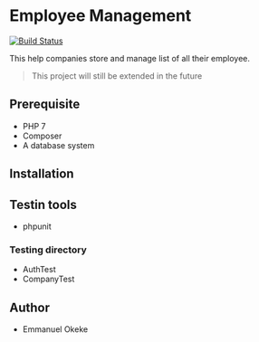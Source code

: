 # Employee Management 
[![Build Status](https://travis-ci.org/12march/employee-management-test.svg?branch=master)](https://travis-ci.org/12march/employee-management-test)

This help companies store and manage list of all their employee.

> This project will still be extended in the future

## Prerequisite
- PHP 7
- Composer
- A database system

## Installation

## Testin tools
- phpunit

### Testing directory
- AuthTest
- CompanyTest


## Author
- Emmanuel Okeke
